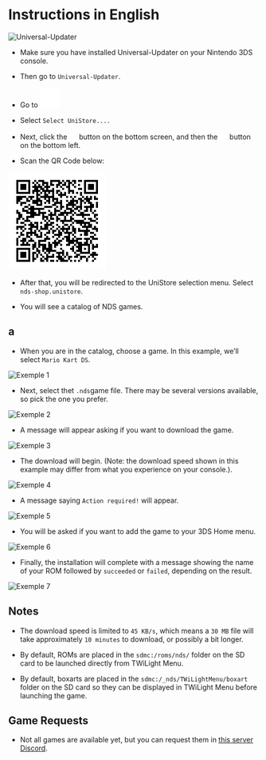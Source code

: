 # Instructions in English

![Universal-Updater](https://raw.githubusercontent.com/TheRinzler65/db-nds-shop/main/docs/favicon.ico)

- Make sure you have installed Universal-Updater on your Nintendo 3DS console.

- Then go to `Universal-Updater`.

- Go to ![Réglages](https://github.com/Universal-Team/Universal-Updater/raw/master/assets/gfx/sprites/settings.png)

- Select `Select UniStore....`

- Next, click the ![Ajout](https://github.com/Universal-Team/Universal-Updater/raw/master/assets/gfx/sprites/add.png)  button on the bottom screen, and then the ![QR Code](https://github.com/Universal-Team/Universal-Updater/raw/master/assets/gfx/sprites/qr_code.png)  button on the bottom left.

- Scan the QR Code below:

![nds-shop.unistore](https://github.com/TheRinzler65/db-nds-shop/raw/main/qrcode-nds-shop.unistore.png)

- After that, you will be redirected to the UniStore selection menu. Select `nds-shop.unistore`.

- You will see a catalog of NDS games.

## a

- When you are in the catalog, choose a game. In this example, we’ll select `Mario Kart DS`.

![Exemple 1](https://github.com/TheRinzler65/db-nds-shop/raw/main/tutorial/screenshots/exemple1EN.png)

- Next, select thet `.nds`game file. There may be several versions available, so pick the one you prefer.

![Exemple 2](https://github.com/TheRinzler65/db-nds-shop/raw/main/tutorial/screenshots/exemple2EN.png)

- A message will appear asking if you want to download the game.

![Exemple 3](https://github.com/TheRinzler65/db-nds-shop/raw/main/tutorial/screenshots/exemple3EN.png)

- The download will begin. (Note: the download speed shown in this example may differ from what you experience on your console.).

![Exemple 4](https://github.com/TheRinzler65/db-nds-shop/raw/main/tutorial/screenshots/exemple4EN.png)

- A message saying `Action required!` will appear.

![Exemple 5](https://github.com/TheRinzler65/db-nds-shop/raw/main/tutorial/screenshots/exemple5EN.png)

- You will be asked if you want to add the game to your 3DS Home menu.

![Exemple 6](https://github.com/TheRinzler65/db-nds-shop/raw/main/tutorial/screenshots/exemple6EN.png)

- Finally, the installation will complete with a message showing the name of your ROM followed by `succeeded` or `failed`, depending on the result.

![Exemple 7](https://github.com/TheRinzler65/db-nds-shop/raw/main/tutorial/screenshots/exemple7EN.png)


## Notes

- The download speed is limited to `45 KB/s`, which means a `30 MB` file will take approximately `10 minutes` to download, or possibly a bit longer.

- By default, ROMs are placed in the `sdmc:/roms/nds/` folder on the SD card to be launched directly from TWiLight Menu.

- By default, boxarts are placed in the `sdmc:/_nds/TWiLightMenu/boxart` folder on the SD card so they can be displayed in TWiLight Menu before launching the game.


## Game Requests

- Not all games are available yet, but you can request them in [this server Discord](https://discord.gg/tWuMKd8ZHm).